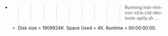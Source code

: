 * >>>>>>>>> Running inst-min-con-xtra-cld-dev-tools-aptly.sh ...
  * Disk size = 1909924K. Space Used = 4K. Runtime = 00:00:00:00.
